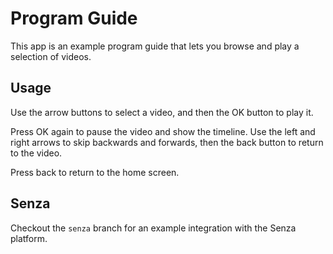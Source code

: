 # Program Guide

This app is an example program guide that lets you browse and play a selection of videos. 

## Usage

Use the arrow buttons to select a video, and then the OK button to play it. 

Press OK again to pause the video and show the timeline. Use the left and right arrows to skip backwards and forwards, then the back button to return to the video.

Press back to return to the home screen. 

## Senza

Checkout the `senza` branch for an example integration with the Senza platform. 
